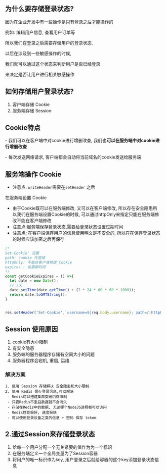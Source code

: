 ## 为什么要存储登录状态?

因为在企业开发中有一些操作是只有登录之后才能操作的

例如: 编辑用户信息, 查看用户订单等

所以我们在登录之后需要存储用户的登录状态,

以后在涉及到一些敏感操作的时候,

我们就可以通过这个状态来判断用户是否已经登录

来决定是否让用户进行相关敏感操作



## 如何存储用户登录状态?

1. 客户端存储 Cookie
2. 服务端存储 Session



## Cookie特点

\- 我们可以在客户端中对cookie进行增删改查, 我们也**可以在服务端中对cookie进行增删改查**

\- 每次发送网络请求, 客户端都会自动将当前域名的cookie发送给服务端



## 服务端操作 Cookie

- 注意点, `writeHeader`需要在`setHeader` 之后



在服务端设置 Cookie

- 由于Cookie既可以在服务端修改, 又可以在客户端修改, 所以存在安全隐患所以我们在服务端设置Cookie的时候, 可以通过httpOnly来指定只能在服务端修改不能在客户端修改
- 注意点:服务端保存登录状态,需要给登录状态设置过期时间
- 注意点: 在客户端保存用户的信息使用明文是不安全的, 所以在在保存登录状态的时候应该加密之后再保存

```js
/*
Set-Cookie' 设置
path: cookie 作用域
httpOnly: 不能在客户端修改 Cookie
expires : 设置期时间
*/
const getCookieExpires = () =>{
  let date = new Date();
  // 7天
  date.setTime(date.getTime() + (7 * 24 * 60 * 60 * 1000));
  return date.toGMTString();
}


res.setHeader('Set-Cookie',`username=${req.body.username}; path=/;httpOnly;expires=${getCookieExpires()}`)
```





## Session 使用原因

1. cookie有大小限制
2. 有安全隐患
3. 服务端的服务器程序存储有空间大小的问题
4. 服务器程序会宕机, 重启, 运维.

### 解决方案

	1. 使用 Session 存储解决 安全隐患和大小限制
	2. 使用 Redis 保存登录信息,可以解决
	 - Redis可以搭建集群突破内存限制
	 - 只要Redis不重启数据就不会消失
	 - 存储在Redis中的数据, 无论哪个NodeJS进程都可以访问
	 - Redis性能极好, 速度极快
	 - 可以使用登录设备之类的信息 + 密码 保存 token



## 2.通过Session来存储登录状态

1. 给每一个用户分配一个无关紧要的值作为为一个标识
2. 在服务端定义一个全局变量为了Session容器
3. 将用户的唯一标识作为key, 用户登录之后就给容器的这个key添加登录状态信息



















































